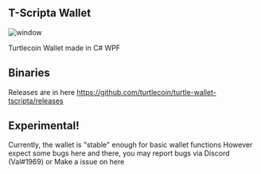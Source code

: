 ## T-Scripta Wallet
![window](https://i.imgur.com/7vebIHt.png)

Turtlecoin Wallet made in C# WPF

## Binaries
Releases are in here
https://github.com/turtlecoin/turtle-wallet-tscripta/releases
## Experimental!
Currently, the wallet is "stable" enough for basic wallet functions
However expect some bugs here and there, you may report bugs via Discord (Val#1969) or Make a issue on here
